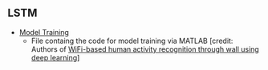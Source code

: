 ## LSTM

- [Model Training](<Model Training.zip>)
    - File containg the code for model training via MATLAB [credit: Authors of [WiFi-based human activity recognition through wall using deep learning](<../../Main Reference Papers/WiFi-based human activity recognition through wall using deep learning.pdf>)]